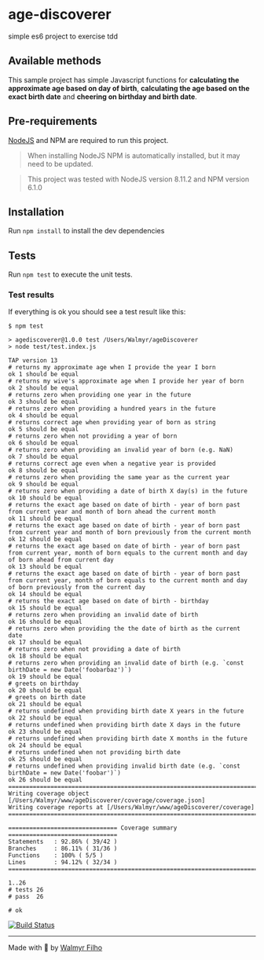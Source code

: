 # age-discoverer
simple es6 project to exercise tdd

## Available methods

This sample project has simple Javascript functions for **calculating the approximate age based on day of birth**, **calculating the age based on the exact birth date** and **cheering on birthday and birth date**.

## Pre-requirements

[NodeJS](https://nodejs.org/) and NPM are required to run this project.

> When installing NodeJS NPM is automatically installed, but it may need to be updated.

> This project was tested with NodeJS version 8.11.2 and NPM version 6.1.0

## Installation

Run `npm install` to install the dev dependencies

## Tests

Run `npm test` to execute the unit tests.

### Test results

If everything is ok you should see a test result like this:

```
$ npm test

> agediscoverer@1.0.0 test /Users/Walmyr/ageDiscoverer
> node test/test.index.js

TAP version 13
# returns my approximate age when I provide the year I born
ok 1 should be equal
# returns my wive's approximate age when I provide her year of born
ok 2 should be equal
# returns zero when providing one year in the future
ok 3 should be equal
# returns zero when providing a hundred years in the future
ok 4 should be equal
# returns correct age when providing year of born as string
ok 5 should be equal
# returns zero when not providing a year of born
ok 6 should be equal
# returns zero when providing an invalid year of born (e.g. NaN)
ok 7 should be equal
# returns correct age even when a negative year is provided
ok 8 should be equal
# returns zero when providing the same year as the current year
ok 9 should be equal
# returns zero when providing a date of birth X day(s) in the future
ok 10 should be equal
# returns the exact age based on date of birth - year of born past from current year and month of born ahead the current month
ok 11 should be equal
# returns the exact age based on date of birth - year of born past from current year and month of born previously from the current month
ok 12 should be equal
# returns the exact age based on date of birth - year of born past from current year, month of born equals to the current month and day of born ahead from current day
ok 13 should be equal
# returns the exact age based on date of birth - year of born past from current year, month of born equals to the current month and day of born previously from the current day
ok 14 should be equal
# returns the exact age based on date of birth - birthday
ok 15 should be equal
# returns zero when providing an invalid date of birth
ok 16 should be equal
# returns zero when providing the the date of birth as the current date
ok 17 should be equal
# returns zero when not providing a date of birth
ok 18 should be equal
# returns zero when providing an invalid date of birth (e.g. `const birthDate = new Date('foobarbaz')`)
ok 19 should be equal
# greets on birthday
ok 20 should be equal
# greets on birth date
ok 21 should be equal
# returns undefined when providing birth date X years in the future
ok 22 should be equal
# returns undefined when providing birth date X days in the future
ok 23 should be equal
# returns undefined when providing birth date X months in the future
ok 24 should be equal
# returns undefined when not providing birth date
ok 25 should be equal
# returns undefined when providing invalid birth date (e.g. `const birthDate = new Date('foobar')`)
ok 26 should be equal
=============================================================================
Writing coverage object [/Users/Walmyr/www/ageDiscoverer/coverage/coverage.json]
Writing coverage reports at [/Users/Walmyr/www/ageDiscoverer/coverage]
=============================================================================

=============================== Coverage summary ===============================
Statements   : 92.86% ( 39/42 )
Branches     : 86.11% ( 31/36 )
Functions    : 100% ( 5/5 )
Lines        : 94.12% ( 32/34 )
================================================================================

1..26
# tests 26
# pass  26

# ok
```

[![Build Status](https://semaphoreci.com/api/v1/wlsf82/age-discoverer/branches/master/badge.svg)](https://semaphoreci.com/wlsf82/age-discoverer)
___

Made with 💚 by [Walmyr Filho](http://walmyr-filho.com)
